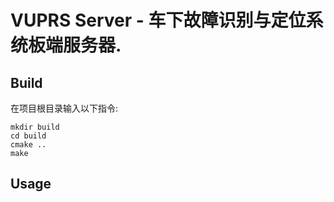 # VUPRS Server - 车下故障识别与定位系统板端服务器.

## Build

在项目根目录输入以下指令:  

    mkdir build
    cd build
    cmake ..
    make

## Usage